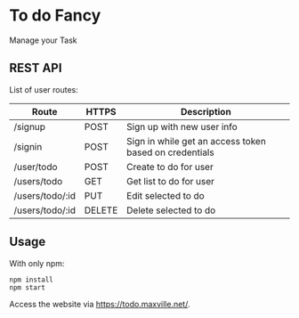 # To do Fancy
Manage your Task

## REST API

List of user routes:

Route | HTTPS | Description
-------- |---------|----------
/signup | POST | Sign up with new user info
/signin | POST |Sign in while get an access token based on credentials
/user/todo | POST |Create to do for user
/users/todo | GET |Get list to do for user
/users/todo/:id | PUT | Edit selected to do
/users/todo/:id | DELETE | Delete selected to do



## Usage
With only npm:
```
npm install
npm start
```
Access the website via https://todo.maxville.net/.
